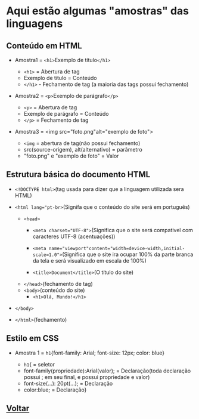 # Aqui estão algumas "amostras" das linguagens

## Conteúdo em HTML

- Amostra1 = ``<h1>``Exemplo de título``</h1>``

  - ``<h1>`` = Abertura de tag
  - Exemplo de título = Conteúdo
  - ``</h1>`` - Fechamento de tag (a maioria das tags possui fechamento)

- Amostra2 = ``<p>``Exemplo de parágrafo``</p>``

  - ``<p>`` = Abertura de tag
  - Exemplo de parágrafo = Conteúdo
  - ``</p>`` = Fechamento de tag

- Amostra3 = <img src="foto.png"alt="exemplo de foto">

  - ``<img`` = abertura de tag(não possui fechamento)
  - src(source-origem), alt(alternativo) = parâmetro
  - "foto.png" e "exemplo de foto" = Valor

## Estrutura básica do documento HTML

- ``<!DOCTYPE html>``(tag usada para dizer que a linguagem utilizada sera HTML)

- ``<html lang="pt-br>``(Signifa que o conteúdo do site será em português)

  - ``<head>``
    - ``<meta charset="UTF-8">``(Significa que o site será compativel com caracteres UTF-8 (acentuações))

    - ``<meta name="viewport"content="width=device-width,initial-scale=1.0">``(Significa que o site ira ocupar 100% da parte branca da tela e será visualizado em escala de 100%)

    - ``<title>Document</title>``(O título do site)
  - ``</head>``(fechamento de tag)
  - ``<body>``(conteúdo do site)
    - ``<h1>Olá, Mundo!</h1>``
- ``</body>``
- ``</html>``(fechamento)

## Estilo em CSS

- Amostra 1 = ``h1``{font-family: Arial; font-size: 12px; color: blue}

  - ``h1``{ = seletor
  - font-family(propriedade):Arial(valor); = Declaração(toda declaração possui ; em seu final, e possui propriedade e valor)
  - font-size(...): 20pt(...); = Declaração
  - color:blue; = Declaração}

## [Voltar](../README.md)

